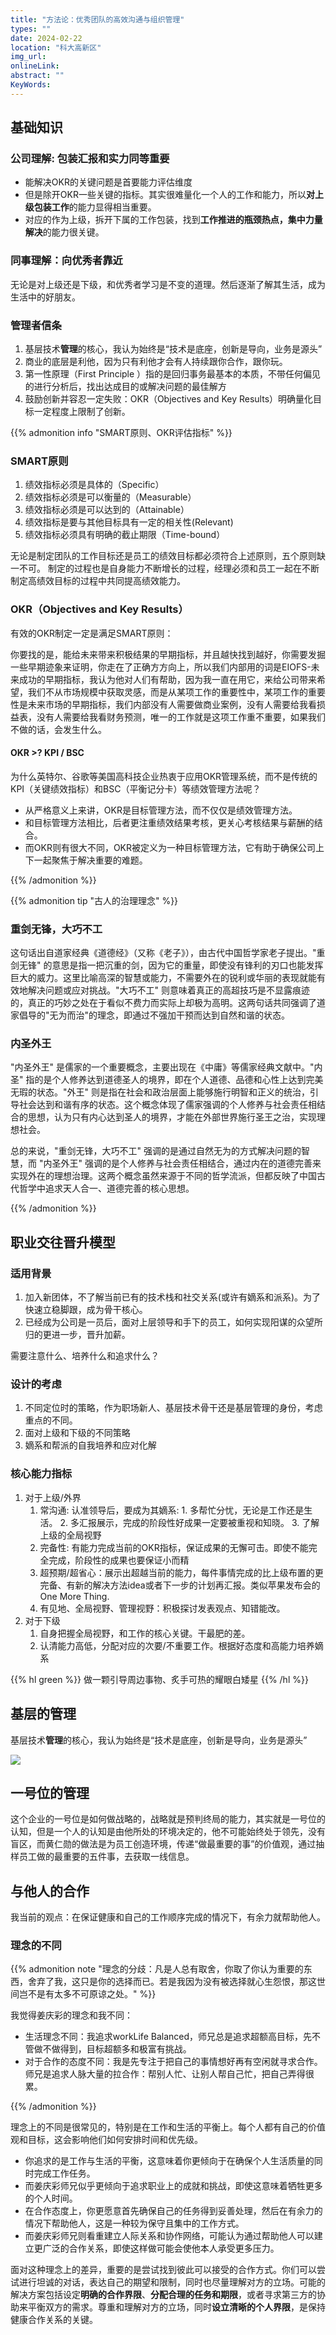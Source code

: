 ```yaml
---
title: "方法论：优秀团队的高效沟通与组织管理"
types: ""
date: 2024-02-22
location: "科大高新区"
img_url: 
onlineLink: 
abstract: ""
KeyWords:
---
```


## 基础知识

### 公司理解: 包装汇报和实力同等重要

* 能解决OKR的关键问题是首要能力评估维度
* 但是除开OKR一些关键的指标。其实很难量化一个人的工作和能力，所以**对上级包装工作**的能力显得相当重要。
* 对应的作为上级，拆开下属的工作包装，找到**工作推进的瓶颈热点，集中力量解决**的能力很关键。

### 同事理解：向优秀者靠近

无论是对上级还是下级，和优秀者学习是不变的道理。然后逐渐了解其生活，成为生活中的好朋友。

### 管理者信条

1. 基层技术**管理**的核心，我认为始终是“技术是底座，创新是导向，业务是源头”
2. 商业的底层是利他，因为只有利他才会有人持续跟你合作，跟你玩。
3. 第一性原理（First Principle ）指的是回归事务最基本的本质，不带任何偏见的进行分析后，找出达成目的或解决问题的最佳解方
4. 鼓励创新并容忍一定失败：OKR（Objectives and Key Results）明确量化目标一定程度上限制了创新。

{{% admonition info "SMART原则、OKR评估指标" %}}

### SMART原则

1. 绩效指标必须是具体的（Specific）
2. 绩效指标必须是可以衡量的（Measurable）
3. 绩效指标必须是可以达到的（Attainable）
4. 绩效指标是要与其他目标具有一定的相关性(Relevant)
5. 绩效指标必须具有明确的截止期限（Time-bound）

无论是制定团队的工作目标还是员工的绩效目标都必须符合上述原则，五个原则缺一不可。
制定的过程也是自身能力不断增长的过程，经理必须和员工一起在不断制定高绩效目标的过程中共同提高绩效能力。

### OKR（Objectives and Key Results）

有效的OKR制定一定是满足SMART原则：

你要找的是，能给未来带来积极结果的早期指标，并且越快找到越好，你需要发掘一些早期迹象来证明，你走在了正确方方向上，所以我们内部用的词是EIOFS-未来成功的早期指标，我认为他对人们有帮助，因为我一直在用它，来给公司带来希望，我们不从市场规模中获取灵感，而是从某项工作的重要性中，某项工作的重要性是未来市场的早期指标，我们内部没有人需要做商业案例，没有人需要给我看损益表，没有人需要给我看财务预测，唯一的工作就是这项工作重不重要，如果我们不做的话，会发生什么。

#### OKR >? KPI / BSC

为什么英特尔、谷歌等美国高科技企业热衷于应用OKR管理系统，而不是传统的KPI（关键绩效指标）和BSC（平衡记分卡）等绩效管理方法呢？

* 从严格意义上来讲，OKR是目标管理方法，而不仅仅是绩效管理方法。
* 和目标管理方法相比，后者更注重绩效结果考核，更关心考核结果与薪酬的结合。
* 而OKR则有很大不同，OKR被定义为一种目标管理方法，它有助于确保公司上下一起聚焦于解决重要的难题。

{{% /admonition %}}

{{% admonition tip "古人的治理理念" %}}

### 重剑无锋，大巧不工

这句话出自道家经典《道德经》（又称《老子》），由古代中国哲学家老子提出。"重剑无锋" 的意思是指一把沉重的剑，因为它的重量，即使没有锋利的刃口也能发挥巨大的威力。这里比喻高深的智慧或能力，不需要外在的锐利或华丽的表现就能有效地解决问题或应对挑战。"大巧不工" 则意味着真正的高超技巧是不显露痕迹的，真正的巧妙之处在于看似不费力而实际上却极为高明。这两句话共同强调了道家倡导的"无为而治"的理念，即通过不强加干预而达到自然和谐的状态。

### 内圣外王

"内圣外王" 是儒家的一个重要概念，主要出现在《中庸》等儒家经典文献中。"内圣" 指的是个人修养达到道德圣人的境界，即在个人道德、品德和心性上达到完美无瑕的状态。"外王" 则是指在社会和政治层面上能够施行明智和正义的统治，引导社会达到和谐有序的状态。这个概念体现了儒家强调的个人修养与社会责任相结合的思想，认为只有内心达到圣人的境界，才能在外部世界施行圣王之治，实现理想社会。

总的来说，"重剑无锋，大巧不工" 强调的是通过自然无为的方式解决问题的智慧，而 "内圣外王" 强调的是个人修养与社会责任相结合，通过内在的道德完善来实现外在的理想治理。这两个概念虽然来源于不同的哲学流派，但都反映了中国古代哲学中追求天人合一、道德完善的核心思想。

{{% /admonition %}}

## 职业交往晋升模型

### 适用背景

1. 加入新团体，不了解当前已有的技术栈和社交关系(或许有嫡系和派系)。为了快速立稳脚跟，成为骨干核心。
2. 已经成为公司是一员后，面对上层领导和手下的员工，如何实现阳谋的众望所归的更进一步，晋升加薪。

需要注意什么、培养什么和追求什么？

### 设计的考虑

1. 不同定位时的策略，作为职场新人、基层技术骨干还是基层管理的身份，考虑重点的不同。
2. 面对上级和下级的不同策略
3. 嫡系和帮派的自我培养和应对化解

### 核心能力指标

1. 对于上级/外界
   1. 常沟通: 认准领导后，要成为其嫡系: 1. 多帮忙分忧，无论是工作还是生活。 2. 多汇报展示，完成的阶段性好成果一定要被重视和知晓。 3. 了解上级的全局视野
   2. 完备性: 有能力完成当前的OKR指标，保证成果的无懈可击。即使不能完全完成，阶段性的成果也要保证小而精
   3. 超预期/超省心：展示出超越当前的能力，每件事情完成的比上级布置的更完备、有新的解决方法idea或者下一步的计划再汇报。类似苹果发布会的 One More Thing.
   4. 有见地、全局视野、管理视野：积极探讨发表观点、知错能改。
2. 对于下级
   1. 自身把握全局视野，和工作的核心关键。干最肥的差。
   2. 认清能力高低，分配对应的次要/不重要工作。根据好态度和高能力培养嫡系

{{% hl green %}}
做一颗引导周边事物、炙手可热的耀眼白矮星
{{% /hl %}}

## 基层的管理

基层技术**管理**的核心，我认为始终是“技术是底座，创新是导向，业务是源头”

![](https://pic.shaojiemike.top/shaojiemike/2024/04/75294c255267b669ea9bcfbe70536051.png)

## 一号位的管理

这个企业的一号位是如何做战略的，战略就是预判终局的能力，其实就是一号位的认知，但是一个人的认知是由他所处的环境决定的，他不可能始终处于领先，没有盲区，而黄仁勋的做法是为员工创造环境，传递“做最重要的事”的价值观，通过抽样员工做的最重要的五件事，去获取一线信息。



## 与他人的合作

我当前的观点：在保证健康和自己的工作顺序完成的情况下，有余力就帮助他人。

### 理念的不同

{{% admonition note "理念的分歧：凡是人总有取舍，你取了你认为重要的东西，舍弃了我，这只是你的选择而已。若是我因为没有被选择就心生怨恨，那这世间岂不是有太多不可原谅之处。" %}}

我觉得姜庆彩的理念和我不同：

* 生活理念不同：我追求workLife Balanced，师兄总是追求超额高目标，先不管做不做得到，目标超额多和极富有挑战。
* 对于合作的态度不同：我是先专注于把自己的事情想好再有空闲就寻求合作。师兄是追求人脉大量的拉合作：帮别人忙、让别人帮自己忙，把自己弄得很累。

{{% /admonition %}}

理念上的不同是很常见的，特别是在工作和生活的平衡上。每个人都有自己的价值观和目标，这会影响他们如何安排时间和优先级。

* 你追求的是工作与生活的平衡，这意味着你更倾向于在确保个人生活质量的同时完成工作任务。
* 而姜庆彩师兄似乎更倾向于追求职业上的成就和挑战，即使这意味着牺牲更多的个人时间。
* 在合作态度上，你更愿意首先确保自己的任务得到妥善处理，然后在有余力的情况下帮助他人，这是一种较为保守且集中的工作方式。
* 而姜庆彩师兄则看重建立人际关系和协作网络，可能认为通过帮助他人可以建立更广泛的合作关系，即使这样做可能会使他本人承受更多压力。

面对这种理念上的差异，重要的是尝试找到彼此可以接受的合作方式。你们可以尝试进行坦诚的对话，表达自己的期望和限制，同时也尽量理解对方的立场。可能的解决方案包括设定**明确的合作界限**、**分配合理的任务和期限**，或者寻求第三方的协助来平衡双方的需求。尊重和理解对方的立场，同时**设立清晰的个人界限**，是保持健康合作关系的关键。